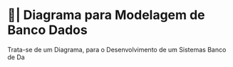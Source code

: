 # 🎲| Diagrama para Modelagem de Banco Dados

  Trata-se de um Diagrama, para o Desenvolvimento de um Sistemas Banco de Da
 
